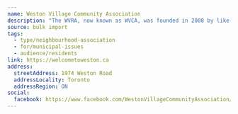 ```yaml
---
name: Weston Village Community Association
description: "The WVRA, now known as WVCA, was founded in 2008 by like-minded neighbours. We are a non-political group."
source: bulk import
tags:
  - type/neighbourhood-association
  - for/municipal-issues
  - audience/residents
link: https://welcometoweston.ca
address:
  streetAddress: 1974 Weston Road
  addressLocality: Toronto
  addressRegion: ON
social:
  facebook: https://www.facebook.com/WestonVillageCommunityAssociation/
---
```


<!-- Community added via bulk import -->
